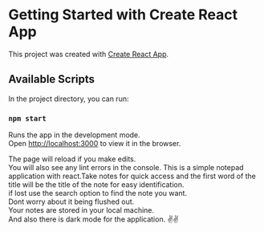 # Getting Started with Create React App

This project was created with [Create React App](https://github.com/facebook/create-react-app).

## Available Scripts

In the project directory, you can run:

### `npm start`

Runs the app in the development mode.\
Open [http://localhost:3000](http://localhost:3000) to view it in the browser.

The page will reload if you make edits.\
You will also see any lint errors in the console.
This is a simple notepad application with react.Take notes for quick access and the first word of the title will be the title of the note for easy identification.  
if lost use the search option to find the note you want.  
Dont worry about it being flushed out.  
Your notes are stored in your local machine.  
And also there is dark mode for the application.
✌️✌️  
